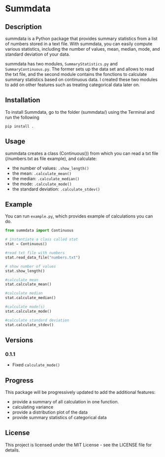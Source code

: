 # Summdata
## Description
summdata is a Python package that provides summary statistics from a list of numbers stored in a text file. With summdata, you can easily compute various statistics, including the number of values, mean, median, mode, and standard deviation of your data.

summdata has two modules, `SummaryStatistics.py` and `SummaryContinuous.py`. The former sets up the data set and allows to read the txt file, and the second module contains the fonctions to calculate summary statistics based on continuous data. I created these two modules to add on other features such as treating categorical data later on.

## Installation
To install Summdata, go to the folder (summdata/) using the Terminal and run the following


```
pip install .

```

## Usage
summdata creates a class (Continuous()) from which you can read a txt file (/numbers.txt as file example), and calculate:

- the number of values: `.show_length()`
- the mean: `.calculate_mean()`
- the median: `.calculate_median()`
- the mode: `.calculate_mode()`
- the standard deviation: `.calculate_stdev()`




## Example
You can run `example.py`, which provides example of calculations you can do.

```python
from summdata import Continuous

# instantiate a class called stat
stat = Continuous()

#read txt file with numbers 
stat.read_data_file("numbers.txt")

# show number of values 
stat.show_length()

#calculate mean
stat.calculate_mean()

#calculate median
stat.calculate_median()

#calculate mode(s)
stat.calculate_mode()

#calculate standard deviation
stat.calculate_stdev()

```

## Versions

### 0.1.1

- Fixed `calculate_mode()`

## Progress

This package will be progressively updated to add the additional features:
- provide a summary of all calculation in one function.
- calculating variance
- provide a distribution plot of the data
- provide summary statistics of categorical data



## License
This project is licensed under the MIT License - see the LICENSE file for details.

